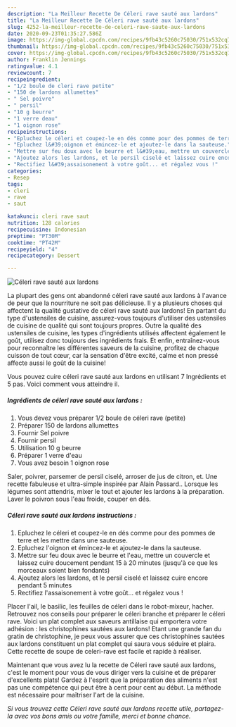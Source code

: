 ```yaml
---
description: "La Meilleur Recette De Céleri rave sauté aux lardons"
title: "La Meilleur Recette De Céleri rave sauté aux lardons"
slug: 4252-la-meilleur-recette-de-celeri-rave-saute-aux-lardons
date: 2020-09-23T01:35:27.586Z
image: https://img-global.cpcdn.com/recipes/9fb43c5260c75030/751x532cq70/celeri-rave-saute-aux-lardons-photo-principale-de-la-recette.jpg
thumbnail: https://img-global.cpcdn.com/recipes/9fb43c5260c75030/751x532cq70/celeri-rave-saute-aux-lardons-photo-principale-de-la-recette.jpg
cover: https://img-global.cpcdn.com/recipes/9fb43c5260c75030/751x532cq70/celeri-rave-saute-aux-lardons-photo-principale-de-la-recette.jpg
author: Franklin Jennings
ratingvalue: 4.1
reviewcount: 7
recipeingredient:
- "1/2 boule de cleri rave petite"
- "150 de lardons allumettes"
- " Sel poivre"
- " persil"
- "10 g beurre"
- "1 verre deau"
- "1 oignon rose"
recipeinstructions:
- "Epluchez le céleri et coupez-le en dés comme pour des pommes de terre et les mettre dans une sauteuse."
- "Epluchez l&#39;oignon et émincez-le et ajoutez-le dans la sauteuse."
- "Mettre sur feu doux avec le beurre et l&#39;eau, mettre un couvercle et laissez cuire doucement pendant 15 à 20 minutes (jusqu&#39;à ce que les morceaux soient bien fondants)"
- "Ajoutez alors les lardons, et le persil ciselé et laissez cuire encore pendant 5 minutes"
- "Rectifiez l&#39;assaisonement à votre goût... et régalez vous !"
categories:
- Resep
tags:
- cleri
- rave
- saut

katakunci: cleri rave saut 
nutrition: 128 calories
recipecuisine: Indonesian
preptime: "PT30M"
cooktime: "PT42M"
recipeyield: "4"
recipecategory: Dessert

---
```



![Céleri rave sauté aux lardons](https://img-global.cpcdn.com/recipes/9fb43c5260c75030/751x532cq70/celeri-rave-saute-aux-lardons-photo-principale-de-la-recette.jpg)

La plupart des gens ont abandonné céleri rave sauté aux lardons à l'avance de peur que la nourriture ne soit pas délicieuse. Il y a plusieurs choses qui affectent la qualité gustative de céleri rave sauté aux lardons! En partant du type d'ustensiles de cuisine, assurez-vous toujours d'utiliser des ustensiles de cuisine de qualité qui sont toujours propres. Outre la qualité des ustensiles de cuisine, les types d'ingrédients utilisés affectent également le goût, utilisez donc toujours des ingrédients frais. Et enfin, entraînez-vous pour reconnaître les différentes saveurs de la cuisine, profitez de chaque cuisson de tout cœur, car la sensation d'être excité, calme et non pressé affecte aussi le goût de la cuisine!

<!--inarticleads1-->

Vous pouvez cuire céleri rave sauté aux lardons en utilisant 7 Ingrédients et 5 pas. Voici comment vous atteindre il.

##### Ingrédients de céleri rave sauté aux lardons :

1. Vous devez vous préparer 1/2 boule de céleri rave (petite)
1. Préparer 150 de lardons allumettes
1. Fournir  Sel poivre
1. Fournir  persil
1. Utilisation 10 g beurre
1. Préparer 1 verre d&#39;eau
1. Vous avez besoin 1 oignon rose


Saler, poivrer, parsemer de persil ciselé, arroser de jus de citron, et. Une recette fabuleuse et ultra-simple inspirée par Alain Passard.. Lorsque les légumes sont attendris, mixer le tout et ajouter les lardons à la préparation. Laver le poivron sous l&#39;eau froide, couper en dés. 

<!--inarticleads2-->

##### Céleri rave sauté aux lardons instructions :

1. Epluchez le céleri et coupez-le en dés comme pour des pommes de terre et les mettre dans une sauteuse.
1. Epluchez l&#39;oignon et émincez-le et ajoutez-le dans la sauteuse.
1. Mettre sur feu doux avec le beurre et l&#39;eau, mettre un couvercle et laissez cuire doucement pendant 15 à 20 minutes (jusqu&#39;à ce que les morceaux soient bien fondants)
1. Ajoutez alors les lardons, et le persil ciselé et laissez cuire encore pendant 5 minutes
1. Rectifiez l&#39;assaisonement à votre goût... et régalez vous !


Placer l&#39;ail, le basilic, les feuilles de céleri dans le robot-mixeur, hacher. Retrouvez nos conseils pour préparer le céleri branche et préparer le céleri rave. Voici un plat complet aux saveurs antillaise qui emportera votre adhésion : les christophines sautées aux lardons! Etant une grande fan du gratin de christophine, je peux vous assurer que ces christophines sautées aux lardons constituent un plat complet qui saura vous séduire et plaira. Cette recette de soupe de celeri-rave est facile et rapide à réaliser. 

<!--inarticleads1-->

<p>
Maintenant que vous avez lu la recette de Céleri rave sauté aux lardons, c'est le moment pour vous de vous diriger vers la cuisine et de préparer d'excellents plats! Gardez à l'esprit que la préparation des aliments n'est pas une compétence qui peut être à cent pour cent au début. La méthode est nécessaire pour maîtriser l'art de la cuisine.
</p>

<p>
<i>Si vous trouvez cette Céleri rave sauté aux lardons recette utile, partagez-la avec vos bons amis ou votre famille, merci et bonne chance.</i>
</p>
